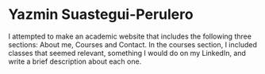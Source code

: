 # Yazmin Suastegui-Perulero
I attempted to make an academic website that includes the following three sections: About me, Courses and Contact. In the courses section, I included classes that seemed relevant, something I would do on my LinkedIn, and write a brief description about each one.
